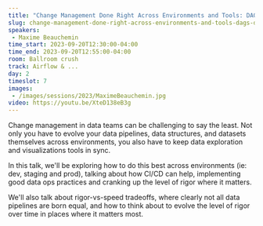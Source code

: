 ```yaml
---
title: "Change Management Done Right Across Environments and Tools: DAGs, datasets and visualizations"
slug: change-management-done-right-across-environments-and-tools-dags-datasets-and-visualizations
speakers:
 - Maxime Beauchemin
time_start: 2023-09-20T12:30:00-04:00
time_end: 2023-09-20T12:55:00-04:00
room: Ballroom crush
track: Airflow & ...
day: 2
timeslot: 7
images:
 - /images/sessions/2023/MaximeBeauchemin.jpg
video: https://youtu.be/XteD138eB3g
---
```


Change management in data teams can be challenging to say the least. Not only you have to evolve your data pipelines, data structures, and datasets themselves across environments, you also have to keep data exploration and visualizations tools in sync.
 
In this talk, we'll be exploring how to do this best across environments (ie: dev, staging and prod), talking about how CI/CD can help, implementing good data ops practices and cranking up the level of rigor where it matters. 
 
We'll also talk about rigor-vs-speed tradeoffs, where clearly not all data pipelines are born equal, and how to think about to evolve the level of rigor over time in places where it matters most.